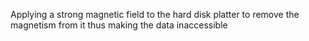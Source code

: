Applying a strong magnetic field to the hard disk platter to remove the magnetism from it thus making the data inaccessible